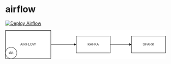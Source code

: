 # airflow

[![Deploy Airflow](https://github.com/airflow-temp/airflow/actions/workflows/deploy_airflow.yaml/badge.svg)](https://github.com/airflow-temp/airflow/actions/workflows/deploy_airflow.yaml)


![Alt text](image.png)